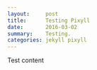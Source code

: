 ```yaml
---
layout:     post
title:      Testing Pixyll
date:       2016-03-02
summary:    Testing.
categories: jekyll pixyll
---
```


Test content
